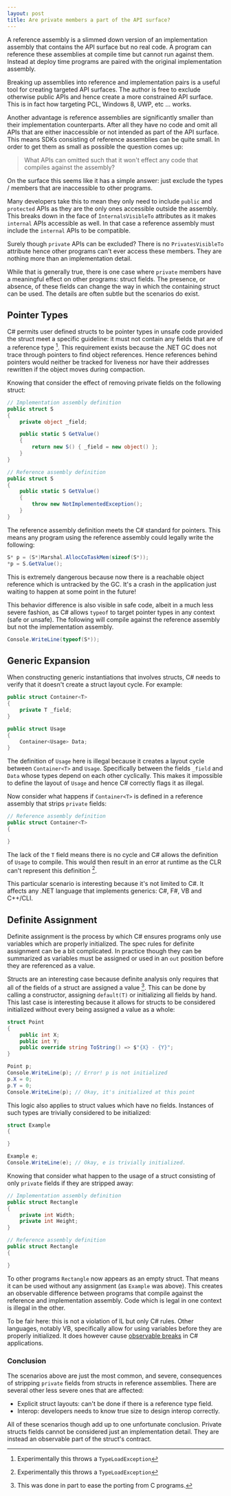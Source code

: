 ```yaml
---
layout: post
title: Are private members a part of the API surface?
---
```


A reference assembly is a slimmed down version of an implementation assembly that contains the API surface but no real code.  A program can reference these assemblies at compile time but cannot run against them.  Instead at deploy time programs are paired with the original implementation assembly.

Breaking up assemblies into reference and implementation pairs is a useful tool for creating targeted API surfaces.  The author is free to exclude otherwise public APIs and hence create a more constrained API surface. This is in fact how targeting PCL, Windows 8, UWP, etc ... works.  

Another advantage is reference assemblies are significantly smaller than their implementation counterparts.  After all they have no code and omit all APIs that are either inaccessible or not intended as part of the API surface.  This means SDKs consisting of reference assemblies can be quite small.  In order to get them as small as possible the question comes up:

> What APIs can omitted such that it won't effect any code that compiles against the assembly?  

On the surface this seems like it has a simple answer: just exclude the types / members that are inaccessible to other programs.

Many developers take this to mean they only need to include `public` and `protected` APIs as they are the only ones accessible outside the assembly.  This breaks down in the face of `InternalsVisibleTo` attributes as it makes `internal` APIs accessible as well.  In that case a reference assembly must include the `internal` APIs to be compatible.

Surely though `private` APIs can be excluded?  There is no `PrivatesVisibleTo` attribute hence other programs can't ever access these members. They are nothing more than an implementation detail.

While that is generally true, there is one case where `private` members have a meaningful effect on other programs: struct fields.  The presence, or absence, of these fields can change the way in which the containing struct can be used.  The details are often subtle but the scenarios do exist.

## Pointer Types

C# permits user defined structs to be pointer types in unsafe code provided the struct meet a specific guideline: it must not contain any fields that are of a reference type [^1].  This requirement exists because the .NET GC does not trace through pointers to find object references.  Hence references behind pointers would neither be tracked for liveness nor have their addresses rewritten if the object moves during compaction.

Knowing that consider the effect of removing private fields on the following struct:

``` csharp
// Implementation assembly definition
public struct S
{
    private object _field;

    public static S GetValue()
    {
        return new S() { _field = new object() };
    }
}

// Reference assembly definition
public struct S
{
    public static S GetValue()
    {
        throw new NotImplementedException();
    }
}
```

The reference assembly definition meets the C# standard for pointers.  This means any program using the reference assembly could legally write the following:

``` csharp
S* p = (S*)Marshal.AllocCoTaskMem(sizeof(S*));
*p = S.GetValue();
```

This is extremely dangerous because now there is a reachable object reference which is untracked by the GC.  It's a crash in the application just waiting to happen at some point in the future!

This behavior difference is also visible in safe code, albeit in a much less severe fashion, as C# allows `typeof` to target pointer types in any context (safe or unsafe).  The following will compile against the reference assembly but not the implementation assembly.

``` csharp
Console.WriteLine(typeof(S*));
```

## Generic Expansion

When constructing generic instantiations that involves structs, C# needs to verify that it doesn't create a struct layout cycle.  For example:

``` csharp
public struct Container<T>
{
    private T _field;
}

public struct Usage
{
    Container<Usage> Data;
}
```

The definition of `Usage` here is illegal because it creates a layout cycle between `Container<T>` and `Usage`.  Specifically between the fields `_field` and `Data` whose types depend on each other cyclically.  This makes it impossible to define the layout of `Usage` and hence C# correctly flags it as illegal.

Now consider what happens if `Container<T>` is defined in a reference assembly that strips `private` fields:

``` csharp
// Reference assembly definition
public struct Container<T>
{

}
```

The lack of the `T` field means there is no cycle and C# allows the definition of `Usage` to compile.  This would then result in an error at runtime as the CLR can't represent this definition [^1].

This particular scenario is interesting because it's not limited to C#.  It affects any .NET language that implements generics: C#, F#, VB and C++/CLI.

## Definite Assignment

Definite assignment is the process by which C# ensures programs only use variables which are properly initialized.  The spec rules for definite assignment can be a bit complicated.  In practice though they can be summarized as variables must be assigned or used in an `out` position before they are referenced as a value.

Structs are an interesting case because definite analysis only requires that all of the fields of a struct are assigned a value [^2].  This can be done by calling a constructor, assigning `default(T)` or initializing all fields by hand. This last case is interesting because it allows for structs to be considered initialized without every being assigned a value as a whole:

``` csharp
struct Point
{
    public int X;
    public int Y;
    public override string ToString() => $"{X} - {Y}";
}

Point p;
Console.WriteLine(p); // Error! p is not initialized
p.X = 0;
p.Y = 0;
Console.WriteLine(p); // Okay, it's initialized at this point
```

This logic also applies to struct values which have no fields.  Instances of such types are trivially considered to be initialized:

``` csharp
struct Example
{

}

Example e;
Console.WriteLine(e); // Okay, e is trivially initialized.
```

Knowing that consider what happen to the usage of a struct consisting of only `private` fields if they are stripped away:

``` csharp
// Implementation assembly definition
public struct Rectangle
{
    private int Width;
    private int Height;
}

// Reference assembly definition
public struct Rectangle
{

}
```

To other programs `Rectangle` now appears as an empty struct.  That means it can be used without any assignment (as `Example` was above).  This creates an observable difference between programs that compile against the reference and implementation assembly.  Code which is legal in one context is illegal in the other.

To be fair here: this is not a violation of IL but only C# rules.  Other languages, notably VB, specifically allow for using variables before they are properly initialized.  It does however cause [observable breaks](https://github.com/dotnet/roslyn/issues/8410) in C# applications.

### Conclusion

The scenarios above are just the most common, and severe, consequences of stripping `private` fields from structs in reference assemblies.  There are several other less severe ones that are affected:

- Explicit struct layouts: can't be done if there is a reference type field.
- Interop: developers needs to know true size to design interop correctly.

All of these scenarios though add up to one unfortunate conclusion.  Private structs fields cannot be considered just an implementation detail.  They are instead an observable part of the struct's contract.  

[^1]: Experimentally this throws a `TypeLoadException`
[^2]: This was done in part to ease the porting from C programs.
